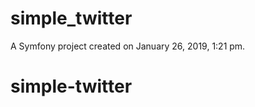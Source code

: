 simple_twitter
==============

A Symfony project created on January 26, 2019, 1:21 pm.
# simple-twitter
